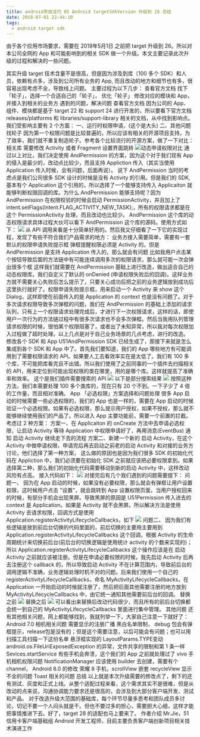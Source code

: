 ```yaml
---
title: android奇技淫巧 05 Android targetSdkVersion 升级到 26 总结
date: 2018-07-01 22:44:10
tags:
  - android target sdk
---
```


由于各个应用市场要求，需要在 2019年5月1日 之前把 target 升级到 26。所以对本公司全网的 App 和可能影响到的相关 SDK 做一个升级。本文主要记录此次升级的过程和解决的一些问题。
<!--more-->
其实升级 target 技术含量不是很高，但是因为涉及到库（100 多个 SDK）和人员，依赖有点多，涉及到公司所有业务的 App, 而且改动的地方和细节也有多，很容易出现考虑不全，导致线上问题。
主要过程为以下几步：
查看官方文档
找下「轮子」，选择一个合适自己的「轮子」， 优化「轮子」
修改对应的模块和 App，并接入到相关的业务方
遇到的问题，解决问题
查看官方文档
因为公司的 App、组件、模块都是基于 target 22 和 support 24 进行开发的，所以要看下官方文档 releases/platforms 和 libraries/support-library 相关的文档，从中找到影响点。我们受影响主要有 2 个方面：
一、运行时权限申请，(这个是大头)
二、其他问题
找轮子
因为第一个权限问题是比较普遍的，所以应该有相关的开源项目支持，为了效率，我们就不重复制造轮子。参考各个比较流行的开源方案，做了一下对比：
相关库
需要修改 Activity 或者 Fragment
设置界面跳转
![动态申请权限对比](/assets/tools/tools-sdk-01.png)
通过以上对比，我们决定使用 AndPermission 的方案，因为这个对于我们现有 App 的侵入是最少的，改动点比较少，而且支持 Appliction 传入（其实当使用 Application 传入时候，会有问题，后面再说）。
说下 AndPermission
当时的考虑点是我们公司很多 SDK 设计的时候是没有 Activity 的引用。但是我们的 SDK, 基本有个 Application 这个引用的，所以选择了一个能够支持传入 Applicaiton 就能够判断权限回调的库。为什么 AndPermission 能够支持呢？因为 AndPermission 在权限校验的时候会启动 PermissionActivity，并且加上了 intent.setFlags(Intent.FLAG_ACTIVITY_NEW_TASK);，所有的权限请求都是在这个 PermissionActivity 处理，而且改动也比较少。
AndPermission 这个库的动态权限请求具体过程大伙可以看下 AndPermission 这个库的源码。使用方式如下：
![](/assets/tools/tools-sdk-02.png)
从 API 调用来看是十分简单好用的。然后我又仔细看了一下它的实现过程，发现了有些不符合我们产品需求的地方：
业务方接入需要简单，需要有一套默认的权限申请失败提示框
弹框提醒权限必须是 Activity 的。但是 AndPermission 是支持 Application 传入的，那么就会有问题
比如我用户点击某个按钮导致后面的方法链中有可能连续调用多次的权限请求，那么就可能一次会弹出很多个框
这样我们就需要在 AndPermission 基础上进行改造，做出适合自己的动态权限库。我们自定义了默认的 onDenied (申请权限失败后的回调)。这样业务方就不需要关心失败后怎么提示了，只要关心成功后把之前的业务逻辑放到成功后这里执行就好了。权限申请失败提示框，用来启动一个 Activity 来 show 这个 Dialog，这样即使在前面传入的是 Application 的 context 也是没有问题了。对于多次请求权限导致多次弹框的问题，我们在 AndPermission 的基础上添加的请求队列，只有上一个权限请求处理完成后，才进行下一次权限请求，这样的话，即使用户一次行为的方法链过程中有很多次请求也不会多次弹框。然后当我用队列管理请求权限的时候，很怕某个权限阻塞了，或者出了未知异常，所以我对每次权限加入过程做了超时处理。以上几点是对于自己业务场景的几点考虑，进行的改造。
修改各个 SDK 和 App
U51AndPermission SDK 已经生成了，那接下来就是怎么集成到各个 SDK 和 App 中了。首先我们要知道，我们的 App 哪些地方有可能调用到了需要权限请求的 API。如果要人工去看效率实在是太低了。我们有 100 多个库，不可能把库看完且不出错。所以我们使用了之前同事的一个插件去扫描相关的 API，用来定位到可能出现权限的类在哪里，用的是哪个库。这样就提高了准确率和效率。
这个是我们插件需要搜索的 API
![](/assets/tools/tools-sdk-03.png)
以下是部分搜索结果
![](/assets/tools/tools-sdk-04.png)
按照这种方法，我们本需要处理 100 多个类库的，现在只有 20 个不到。一下子少了 4 倍的工作量，而且相对准确。
App 「必选权限」方案选择和问题处理
很多 App 启动的时候需要一些必选权限的，我们的 App 也是一样的，需要在 App 启动的时候验证一个必选权限。如果有必选权限，那么提示用户授权，如果不授权，那么就不能够继续使用我们的产品了。所以进入 App 主要功能前，需要一个前置的拦截。考虑过 2 种方案：
方案一、在 Applicaiton 的 onCreate 方法中去申请必选权限，让启动 Activity 等待 Application 中权限申请好了，再用消息(EventBus) 通知 启动 Activity 继续走下去的流程
方案二、新建一个新的 启动 Activity，在这个 Activity 中做申请权限，申请完后再去启动之前老的启动 Activity
和对接的业务方讨论，他们选择了第一种方案， 这么做的原因也是因为我们很多 SDK 的初始化代码在 Appliction 中，我们必须要在初始化 SDK 之前就应该把必要权限拿到。如果选择第二种，那么我们的初始化代码需要移动到新的启动 Activity 中，这样改动风险有点高。
接入代码如下：
![](/assets/tools/tools-sdk-05.png)
对接完后有几个我们遇到的问题需要提下：
问题一、 因为在 App 启动的时候，如果没有必要权限，那么就会有弹框让用户设置权限，这时候用户点击 "设置"，就会跳转到 App 设置权限页面，当用户授权回来的时候，有部分手机会出现黑屏。导致黑屏的原因是 U51Permission 传入进去的 context 是 Application。如果是 Activity 就不会黑屏。所以解决方法是使用 Activity 去请求权限，回调方式是使用 Application.registerActivityLifecycleCallbacks，如下
![](/assets/tools/tools-sdk-06.png)
问题二、 因为我们有些逻辑是放到前后台切换的代码里面的，前后切换的主要用主要用到 Application.registerActivityLifecycleCallbacks 这个回调，根据 Activity 的生命周期统计来切换前后台(前后台的切换逻辑是使用统计 activity 的个数来实现的)；所以 Application.registerActivityLifecycleCallbacks 这个操作应该是在 启动 Activity 之前就应该被注册。但是在申请必要权限的时候，我先启动 Activity 后再去注册这个 callback 的，所以导致启动 Activity 不在计算范围内，导致前后台的调用逻辑不准确，业务逻辑处理时机不对的问题。后来我们使用一个自己的 registerActivityLifecycleCallbacks，命名 MyActivityLifecycleCallbacks，在 Application 一开始启动的时候就注册了，然后把后面其他需要注册的地方放到 MyActivityLifecycleCallbacks 中，由它统一通知其他需要前后台的回调。
替换之前
![](/assets/tools/tools-sdk-07.png)
替换之后
![](/assets/tools/tools-sdk-08.png)
可以看出来替换后改动代码很少，而且所有的前后台切换都会统一到自己的 MyActivityLifecycleCallbacks 里面进行集中管理。
其他问题
还有其他相关问题，网上都能够找到，我就列举一下，大家自己注意一下就好了：
Android 7.0 相机相关问题
需要显示的注册广播
黑白名单限制， debug 包会有弹框提示，release包是没有的；但是这个需要注意，以后可能会有问题；也可以用扫描工具扫描一下这份名单
悬浮框实现的 LayoutParams.TYPE变动
android.os.FileUriExposedException 的异常，文件共享的限制和第 1 条一样
Sevices.startService 有些手机会奔溃，这个我们的 App 之前就处理过了
vivo 手机相机权限问题
NotificationManager 应该使用 builder 去创建，需要有个 channel， Android 8.0 的修改
荣耀 8 手机，scrollView 嵌套 recycleView 显示不全的问题
Toast 相关的问题
总结
以上就是本次升级需要的修改点了，剩下的还有测试、灰度和正式上线。从整个适配过程来看，这个需求其实不是很难，但是从改动的点来说，沟通协调能力要求还是很高的，会涉及到大部分客户端开发、测试和产品。
对于改造升级大范围的基础库，每个环节尽量多思考和团队成员多讨论，切记不要一个人闷头就是干。但也不要过多的担心，需要胆大心细，这样才能把事情推进下去。好了，target 28 的适配也马上要来了。
作者介绍
Mr.Jie，51信用卡客户端基础组 Android 开发工程师，目前主要负责客户端创新项目相关技术演进工作


